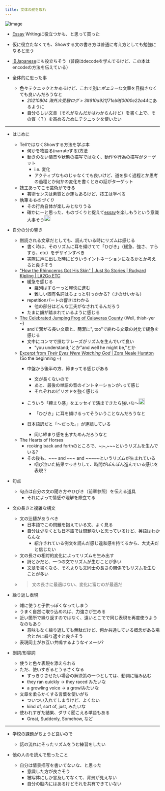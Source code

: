 ```yaml
---
title: 文体の舵を取れ
---
```


![image](https://gyazo.com/39c4c614fb2248e7b4165c7c6c1ddbad/thumb/1000)

* [Essay](Essay.md) Writingに役立つかも、と思って買った

* 仮に役立たなくても、Showする文の書き方は普通に考え方としても勉強になると思う

* [IBJapanese](IBJapanese.md)にも役立ちそう（普段はdecodeを学んでるけど、この本はencodeの方法を伝えている）

* 全体的に思った事
  
  * 色々テクニックとかあるけど、これで別に*ポエミー*な文章を目指さなくても良いんだろうなと
    * *20210804 海外大受験ログ > 3#610a921f71eb9f0000e22a44*にあるように
    * 自分らしい文章（それがなんだかはわからんけど）を書く上で、その質（？）を高めるためにテクニックを使いたい

---

* はじめに
  
  * TellではなくShowする方法を学ぶ本
    * 何かを物語る(narrateする)方法
    * 動きのない情景や状態の描写ではなく、動作や行為の描写がターゲット
      * i.e. 変化
      * アクティブなものじゃなくても良いけど、道を歩く過程とか思考の過程とか何かの変化を書くときの話がターゲット
  * 技工あってこそ芸術ができる
    * 芸術センスは素質とか運もあるけど、技工は学べる
  * 執筆*もものづくり*
    * その行為自体が楽しみとなりうる
    * 確かにーと思った、ものづくりと捉えて[essay](Essay.md)を楽しもうという意識大事そう<img src='https://scrapbox.io/api/pages/blu3mo-public/blu3mo/icon' alt='blu3mo.icon' height="19.5"/>
* 自分の分の響き
  
  * 黙読される文章だとしても、読んでいる時にリズムは感じる
    * 書く時は、そのリズムに耳を傾けてて「ひびき」（緩急、強さ、すらすら、etc）をデザインすべき
    * 実際に声に出した時にどういうイントネーションになるかとか考えると良さそう
  * ["How the Rhinoceros Got His Skin" | Just So Stories | Rudyard Kipling | Lit2Go ETC](https://etc.usf.edu/lit2go/79/just-so-stories/1305/how-the-rhinoceros-got-his-skin/)
    * 緩急を感じる
      * 羅列はすらーっと軽快に進む
      * 難しい固有名詞はちょっと引っかかる?（きのせいかも）
    * repetitionパートの響きはわかる
      * 他の部分はどんな工夫がなされてるんだろう
    * たまに韻が踏まれているように感じる
  * [The Celebrated Jumping Frog of Calaveras County](https://twain.lib.virginia.edu/projects/price/frog.htm) (Well, thish-yer ~)
    * andで繋がる長い文章と、簡潔に", too"で終わる文章の対比で緩急を感じる
    * 文中にコンマで挟むフレーズがリズムを生んでいて良い
      * "you understand;"とか"and well he might be,"とか
  * [Excerpt from *Their Eyes Were Watching God* | Zora Neale Hurston](https://www.zoranealehurston.com/resource/excerpt-from-their-eyes-were-watching-god/) (So the beginning ~)
    * 中盤から後半の方、締まってる感じがある
      * 文が長くないので
      * あと、最後の単語の音のイントネーションが⤵️︎って感じ
      * それぞれのピリオドを強く感じる
    * こういう「締まり感」をエッセイで演出できたら強いな〜<img src='https://scrapbox.io/api/pages/blu3mo-public/blu3mo/icon' alt='blu3mo.icon' height="19.5"/>

      * 「ひびき」に耳を傾けるってそういうことなんだろうなと
    * 日本語訳だと「〜だった。」が連続している
      * 同じ締まり感を出すためんだろうなと
  * The Hearts of Horses
    * rcoking back and forthのところで、~~~,~~~,~~~というリズムを生んでいる?
    * その後も、~~~ and ~~~ and ~~~~~というリズムが生まれている
      * 咽び泣いた結果すっきりして、時間がぽんぽん進んでいる感じを表現？
* 句点
  
  * 句点は自分の文の聞き方やひびき（前章参照）を伝える道具
    * それによって情感や理解を際立てる
* 文の長さと複雑な構文
  
  * 文の辻褄があうべき
    * 日本語でこの問題を抱えている文、よく見る
    * 自分は少なくとも日本語では問題ないと思っているけど、英語はわからんな
      * 紹介されている例文を読んだ感じ違和感を持てるから、大丈夫だと信じたい
  * 文の長さの相対的変化によってリズムを生み出す
    * 詩とかだと、一つの文でリズムが生むことが多い
    * 文章を書くなら、それよりも文同士の長さの関係でもリズムを生むことが多い
  * 
     > 
     > 文の長さに最適はない、変化に富むのが最適だ

* 繰り返し表現
  
  * 雑に使うと子供っぽくなってしまう
  * うまく自然に取り込めれば、力強さが生める
  * 近い箇所で繰り返すのではなく、遠いとこでで同じ表現を再度使うようなのもあり
    * 意味もなく繰り返しても無駄だけど、何か共通している概念がある場合とかに繰り返すと良さそう
  * 表現同士がお互い共鳴するようなイメージ?
* 副詞/形容詞
  
  * 使うと色々表現を添えられる
  * ただ、使いすぎるとうるさくなる
    * すっきりさせたい場合の解決策の一つとしては、動詞に組み込む
    * they ran quickly → they raced みたいな
    * a growling voice → a growlみたいな
  * 文章を柔らかくする言葉を使いがち
    * ついつい入れてしまうけど、よくない
    * kind of, sort of, just, みたいな
  * 使われすぎた結果、ダサく聞こえる単語もある
    * Great, Suddenly, Somehow, など

---

* 学校の課題がちょうど良いので
  
  * 話の流れにそったリズムをうむ練習をしたい
* 他の人のを読んで思ったこと
  
  * 自分は情景描写を書いてないな、と思った
    * 意識した方が良さそう
    * 被写体にしか言及してなくて、背景が見えない
    * 自分の脳内にはあるけどそれを共有できていない

